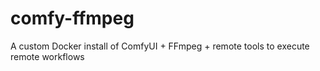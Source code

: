# comfy-ffmpeg
A custom Docker install of ComfyUI + FFmpeg + remote tools to execute remote workflows
